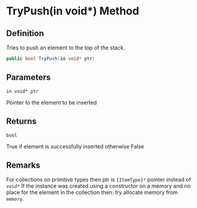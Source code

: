 # TryPush(in void*) Method

## Definition
Tries to push an element to the top of the stack.

```C#
public bool TryPush(in void* ptr)
```

## Parameters
`in void* ptr`

Pointer to the element to be inserted

## Returns
`bool`

True if element is successfully inserted otherwise False

## Remarks
For collections on primitive types then ptr is `{ItemType}*` pointer instead of `void*`
If the instance was created using a constructor on a memory and no place for the element in the collection then: try allocate memory from `memory`.
